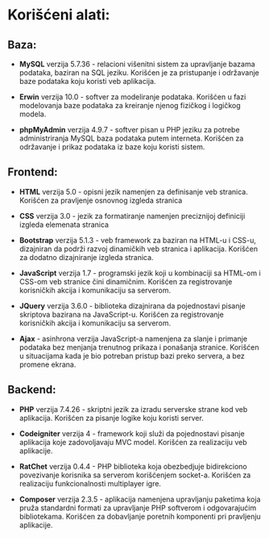 # Korišćeni alati:

## Baza:
- **MySQL** verzija 5.7.36 - relacioni višenitni sistem za upravljanje bazama podataka, baziran na SQL jeziku. Korišćen je za pristupanje i održavanje baze podataka koju koristi veb aplikacija.

- **Erwin** verzija 10.0 - softver za modeliranje podataka. Korišćen u fazi modelovanja baze podataka za kreiranje njenog fizičkog i logičkog modela.

- **phpMyAdmin** verzija 4.9.7 - softver pisan u PHP jeziku za potrebe administriranja MySQL baza podataka putem interneta. Korišćen za održavanje i prikaz podataka iz baze koju koristi sistem.

## Frontend:
- **HTML** verzija 5.0 - opisni jezik namenjen za definisanje veb stranica. Korišćen za pravljenje osnovnog izgleda stranica

- **CSS** verzija 3.0 - jezik za formatiranje namenjen preciznijoj definiciji izgleda elemenata stranica

- **Bootstrap** verzija 5.1.3 - veb framework za baziran na HTML-u i CSS-u, dizajniran da podrži razvoj dinamičkih veb stranica i aplikacija. Korišćen za dodatno dizajniranje izgleda stranica.

- **JavaScript** verzija 1.7 - programski jezik koji u kombinaciji sa HTML-om i CSS-om veb stranice čini dinamičnim. Korišćen za registrovanje korisničkih akcija i komunikaciju sa serverom.

- **JQuery** verzija 3.6.0 - biblioteka dizajnirana da pojednostavi pisanje skriptova bazirana na JavaScript-u. Korišćen za registrovanje korisničkih akcija i komunikaciju sa serverom.

- **Ajax** - asinhrona verzija JavaScript-a namenjena za slanje i primanje podataka bez menjanja trenutnog prikaza i ponašanja stranice. Korišćen u situacijama kada je bio potreban pristup bazi preko servera, a bez promene ekrana.

## Backend:
- **PHP** verzija 7.4.26 - skriptni jezik za izradu serverske strane kod veb aplikacija. Korišćen za pisanje logike koju koristi server.

- **Codeigniter** verzija 4 - framework koji služi da pojednostavi pisanje aplikacija koje zadovoljavaju MVC model. Korišćen za realizaciju veb aplikacije.

- **RatChet** verzija 0.4.4 - PHP biblioteka koja obezbedjuje bidirekciono povezivanje korisnika sa serverom korišćenjem socket-a. Korišćen za realizaciju funkcionalnosti multiplayer igre.

- **Composer** verzija 2.3.5 - aplikacija namenjena upravljanju paketima koja pruža standardni formati za upravljanje PHP softverom i odgovarajućim bibliotekama. Korišćen za dobavljanje poretnih komponenti pri pravljenju aplikacije.